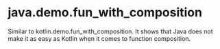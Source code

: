 # java.demo.fun_with_composition
Similar to kotlin.demo.fun_with_composition. It shows that Java does not make it as easy as Kotlin when it comes to function composition.
